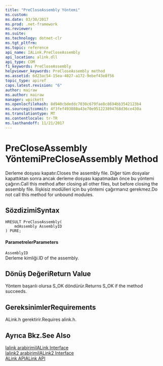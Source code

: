 ```yaml
---
title: "PreCloseAssembly Yöntemi"
ms.custom: 
ms.date: 03/30/2017
ms.prod: .net-framework
ms.reviewer: 
ms.suite: 
ms.technology: dotnet-clr
ms.tgt_pltfrm: 
ms.topic: reference
api_name: IALink.PreCloseAssembly
api_location: alink.dll
api_type: COM
f1_keywords: PreCloseAssembly
helpviewer_keywords: PreCloseAssembly method
ms.assetid: 6d23ac54-15ea-4027-a172-9ebef43e8f56
topic_type: apiref
caps.latest.revision: "6"
author: mairaw
ms.author: mairaw
manager: wpickett
ms.openlocfilehash: 8d940cbdeddc7030c679fae8c8694bb3542123b4
ms.sourcegitcommit: 4f3fef493080a43e70e951223894768d36ce430a
ms.translationtype: MT
ms.contentlocale: tr-TR
ms.lasthandoff: 11/21/2017
---
```

# <a name="precloseassembly-method"></a><span data-ttu-id="20782-102">PreCloseAssembly Yöntemi</span><span class="sxs-lookup"><span data-stu-id="20782-102">PreCloseAssembly Method</span></span>
<span data-ttu-id="20782-103">Derleme dosyası kapatır.</span><span class="sxs-lookup"><span data-stu-id="20782-103">Closes the assembly file.</span></span> <span data-ttu-id="20782-104">Diğer tüm dosyalar kapattıktan sonra ancak derleme dosyası kapatmadan önce bu yöntemi çağırın.</span><span class="sxs-lookup"><span data-stu-id="20782-104">Call this method after closing all other files, but before closing the assembly file.</span></span> <span data-ttu-id="20782-105">İlişkisiz modülleri için bu yöntemi çağırmanız gerekmez.</span><span class="sxs-lookup"><span data-stu-id="20782-105">Do not call this method for unbound modules.</span></span>  
  
## <a name="syntax"></a><span data-ttu-id="20782-106">Sözdizimi</span><span class="sxs-lookup"><span data-stu-id="20782-106">Syntax</span></span>  
  
```  
HRESULT PreCloseAssembly(  
    mdAssembly AssemblyID  
) PURE;  
```  
  
#### <a name="parameters"></a><span data-ttu-id="20782-107">Parametreler</span><span class="sxs-lookup"><span data-stu-id="20782-107">Parameters</span></span>  
 `AssemblyID`  
 <span data-ttu-id="20782-108">Derleme kimliği.</span><span class="sxs-lookup"><span data-stu-id="20782-108">ID of the assembly.</span></span>  
  
## <a name="return-value"></a><span data-ttu-id="20782-109">Dönüş Değeri</span><span class="sxs-lookup"><span data-stu-id="20782-109">Return Value</span></span>  
 <span data-ttu-id="20782-110">Yöntem başarılı olursa S_OK döndürür.</span><span class="sxs-lookup"><span data-stu-id="20782-110">Returns S_OK if the method succeeds.</span></span>  
  
## <a name="requirements"></a><span data-ttu-id="20782-111">Gereksinimler</span><span class="sxs-lookup"><span data-stu-id="20782-111">Requirements</span></span>  
 <span data-ttu-id="20782-112">ALink.h gerektirir.</span><span class="sxs-lookup"><span data-stu-id="20782-112">Requires alink.h.</span></span>  
  
## <a name="see-also"></a><span data-ttu-id="20782-113">Ayrıca Bkz.</span><span class="sxs-lookup"><span data-stu-id="20782-113">See Also</span></span>  
 [<span data-ttu-id="20782-114">Ialink arabirimi</span><span class="sxs-lookup"><span data-stu-id="20782-114">IALink Interface</span></span>](../../../../docs/framework/unmanaged-api/alink/ialink-interface.md)  
 [<span data-ttu-id="20782-115">Ialink2 arabirimi</span><span class="sxs-lookup"><span data-stu-id="20782-115">IALink2 Interface</span></span>](../../../../docs/framework/unmanaged-api/alink/ialink2-interface.md)  
 [<span data-ttu-id="20782-116">ALink API</span><span class="sxs-lookup"><span data-stu-id="20782-116">ALink API</span></span>](../../../../docs/framework/unmanaged-api/alink/index.md)
